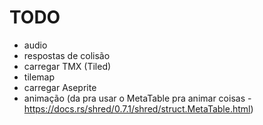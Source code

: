 # TODO

- audio
- respostas de colisão
- carregar TMX (Tiled)
- tilemap
- carregar Aseprite
- animação (da pra usar o MetaTable pra animar coisas - https://docs.rs/shred/0.7.1/shred/struct.MetaTable.html)
